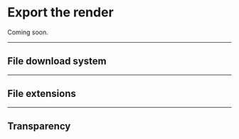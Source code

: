 # Export the render

Coming soon.

---
## File download system

---
## File extensions

---
## Transparency